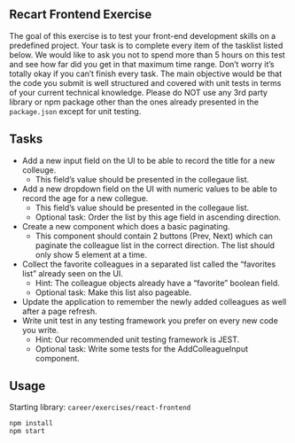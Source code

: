 ## Recart Frontend Exercise
The goal of this exercise is to test your front-end development skills on a predefined project. Your task is to complete every item of the tasklist listed below. We would like to ask you not to spend more than 5 hours on this test and see how far did you get in that maximum time range. Don’t worry it’s totally okay if you can’t finish every task. The main objective would be that the code you submit is well structured and covered with unit tests in terms of your current technical knowledge. Please do NOT use any 3rd party library or npm package other than the ones already presented in the `package.json` except for unit testing.

## Tasks
- Add a new input field on the UI to be able to record the title for a new colleuge.
  - This field’s value should be presented in the collegaue list.
- Add a new dropdown field on the UI with numeric values to be able to record the age for a new collegue.
  - This field’s value should be presented in the collegaue list.
  - Optional task: Order the list by this age field in ascending direction.
- Create a new component which does a basic paginating.
  - This component should contain 2 buttons (Prev, Next) which can paginate the colleague list in the correct direction. The list should only show 5 element at a time.
- Collect the favorite colleagues in a separated list called the “favorites list” already seen on the UI.
  - Hint: The colleague objects already have a “favorite” boolean field.
  - Optional task: Make this list also pageable.
- Update the application to remember the newly added colleagues as well after a page refresh.
- Write unit test in any testing framework you prefer on every new code you write.
  - Hint: Our recommended unit testing framework is JEST.
  - Optional task: Write some tests for the AddColleagueInput component.

## Usage

Starting library: `career/exercises/react-frontend`

```
npm install
npm start
```
